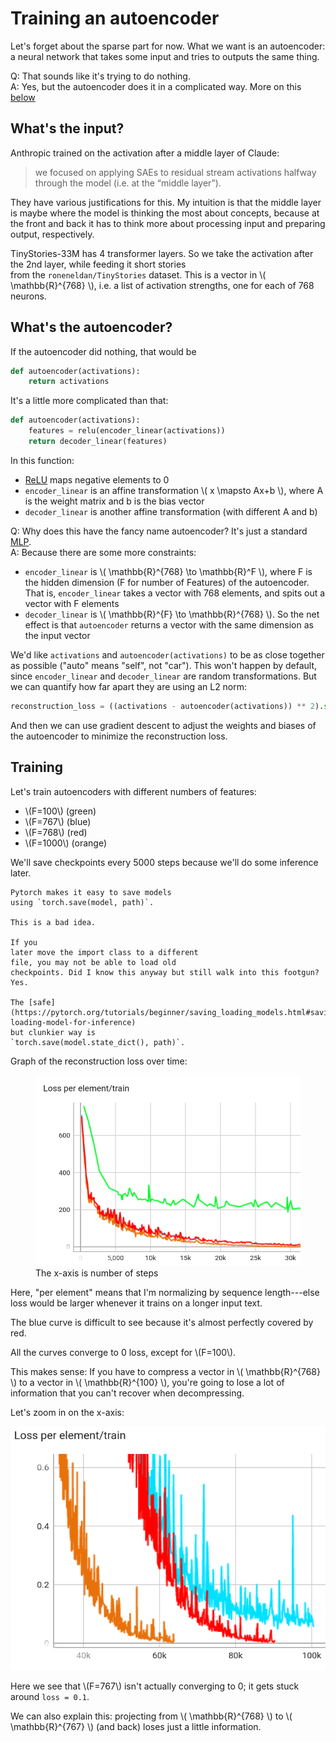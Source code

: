 # Training an autoencoder

Let's forget about the sparse
part for now. What we want is an autoencoder: a neural
network that takes some input and tries to outputs
the same thing.

Q: That sounds like it's trying to do nothing.<br>
A: Yes, but the autoencoder does it in a complicated way. More on this [below](#whats-the-autoencoder)

## What's the input?

Anthropic trained on the activation after a middle layer of Claude:

> we focused on applying SAEs to residual stream activations halfway through the model (i.e. at the “middle layer”).

They have various justifications for this. My intuition is that the middle layer is maybe where
the model is thinking the most about concepts, because at the front and back it has
to think more about processing input and preparing output, respectively.

TinyStories-33M has
4 transformer layers. So we
take the activation after the 2nd
layer, while feeding it short stories  
from the `roneneldan/TinyStories` dataset.
This is a vector in \\( \mathbb{R}^{768}  \\),
i.e. a list of activation strengths, one for each of 768 neurons.

## What's the autoencoder?

If the autoencoder did nothing, that would be
```python
def autoencoder(activations):
    return activations
```

It's a little more complicated than that:
```python
def autoencoder(activations):
    features = relu(encoder_linear(activations))
    return decoder_linear(features)
```
In this function:
- [ReLU](https://en.wikipedia.org/wiki/Rectifier_(neural_networks)) maps negative elements to 0
- `encoder_linear` is an affine transformation \\( x \mapsto Ax+b \\), where A is the weight matrix and b is the bias vector
- `decoder_linear` is another affine transformation (with different A and b)




Q: Why does this have the fancy name autoencoder? It's just a standard [MLP](https://en.wikipedia.org/wiki/Multilayer_perceptron).<br>
A: Because there are some more constraints:
- `encoder_linear` is \\( \mathbb{R}^{768} \to \mathbb{R}^F \\), where 
F is the hidden dimension (F for number of Features) of the autoencoder.
That is, `encoder_linear` takes a vector with 768 elements, and spits out
a vector with F elements
- `decoder_linear` is \\( \mathbb{R}^{F} \to \mathbb{R}^{768} \\). So the net effect
is that `autoencoder` returns a vector with the same dimension as the input vector

We'd like `activations` and `autoencoder(activations)` to be as close together
as possible ("auto" means "self", not "car").
This won't happen by default, since `encoder_linear` and `decoder_linear`
are random transformations. 
But we can quantify how far apart they are using an L2 norm:
```python
reconstruction_loss = ((activations - autoencoder(activations)) ** 2).sum()
```
And then we can use gradient descent to adjust the weights and biases of the autoencoder to 
minimize the reconstruction loss.

## Training

Let's train autoencoders with different numbers of features:
- \\(F=100\\) (green) 
- \\(F=767\\) (blue)
- \\(F=768\\) (red)
- \\(F=1000\\) (orange)

We'll save checkpoints every 5000 steps because we'll do some inference later.

```admonish warning
Pytorch makes it easy to save models
using `torch.save(model, path)`.

This is a bad idea.

If you 
later move the import class to a different 
file, you may not be able to load old
checkpoints. Did I know this anyway but still walk into this footgun? Yes.

The [safe](https://pytorch.org/tutorials/beginner/saving_loading_models.html#saving-loading-model-for-inference)
but clunkier way is
`torch.save(model.state_dict(), path)`.
```

Graph of the reconstruction loss over time:

<figure>
  <img src=assets/autoencoders.png alt=""/>
  <figcaption>The x-axis is number of steps</figcaption>
</figure>
Here, "per element" means that I'm normalizing by sequence length---else 
loss would be larger whenever it trains on a longer input text.

The blue curve is difficult to see because it's almost perfectly covered by red.

All the curves converge to 0 loss, except for \\(F=100\\).

This makes sense: If you have to compress a vector in 
\\( \mathbb{R}^{768} \\)
to a vector in 
\\( \mathbb{R}^{100} \\),
you're going to lose a lot of information that you
can't recover when decompressing.

Let's zoom in on the x-axis:


![Zoomed-in graph of loss](assets/autoencoders_zoomed.png)

Here we see that
\\(F=767\\)
isn't actually converging to 0;
it gets stuck around `loss = 0.1`.

We can also explain this: projecting from 
\\( \mathbb{R}^{768} \\)
to
\\( \mathbb{R}^{767} \\) (and back) loses just a little information.


